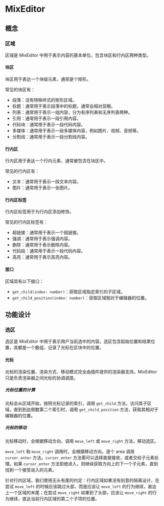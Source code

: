 # MixEditor
## 概念
### 区域
区域是 MixEditor 中用于表示内容的基本单位，包含块区和行内区两种类型。

#### 块区
块区用于表达一个块级元素，通常是个矩形。

常见的块区有：
* 段落：没有特殊样式的矩形区域。
* 标题：通常用于表示段落中的标题，通常会相对显眼。
* 列表：通常用于表示一组内容，分为有序列表和无序列表两种。
* 引用：通常用于表示一段引用内容。
* 代码块：通常用于表示一段代码内容。
* 多媒体：通常用于表示一段多媒体内容，例如图片、视频、音频等。
* 分割线：通常用于表示一段分割线内容。

#### 行内区
行内区用于表达一个行内元素，通常被包含在块区中。

常见的行内区有：
* 文本：通常用于表示一段文本内容。
* 图片：通常用于表示一张图片。

#### 行内区标签
行内区标签用于为行内区添加修饰。

常见的行内区标签有：
* 超链接：通常用于表示一个超链接。
* 强调：通常用于表示强调内容。
* 删除：通常用于表示删除内容。
* 代码段：通常用于表示一段代码内容。
* 高亮：通常用于表示高亮内容。

#### 接口
区域具有以下接口：
* `get_child(index: number)`：获取区域指定索引的子区域。
* `get_child_position(index: number)`：获取区域相对于编辑器的位置。

## 功能设计
### 选区
选区是 MixEditor 中用于表示用户当前选中的内容。选区包含起始位置和结束位置，其都是一个数组，记录了光标在区块中的位置。

#### 光标
光标的渲染位置、渲染方式、移动模式完全由插件提供的渲染器支持。MixEditor 只是负责渲染器之间光标的协调调度。

##### 光标位置的计算
光标会从区域开始，按照光标记录的索引，调用 `get_child` 方法，访问其子区域，直到到达倒数第二个索引时，调用 `get_child_position` 方法，获取其相对于编辑器的位置。

##### 光标的移动
光标移动时，会根据移动方向，调用 `move_left` 或 `move_right` 方法，移动选区。

`move_left` 和 `move_right` 调用时，会根据移动方向，逐个 area 调用 `cursor_enter` 方法。`cursor_enter` 方法需可以选择直接接收，或者交给子元素处理。如果 `cursor_enter` 方法拒绝进入，则继续获取方向上的下一个子元素，直到找到一个接受进入的元素。

针对行内区域，我们使用无头有尾的约定：行内区域如果没有刻意的隔离设计，在尝试 `move_left` 的时候应该跳过头部，而是应该让 `move_left` 的行为继续，直达上一个区域的末尾；在尝试 `move_right` 如果到了头部，应该让 `move_right` 的行为继续，直达当前行内区域的第二个子项的位置。